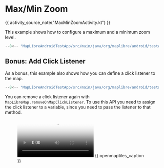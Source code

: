 # Max/Min Zoom

{{ activity_source_note("MaxMinZoomActivity.kt") }}

This example shows how to configure a maximum and a minimum zoom level.

```kotlin
--8<-- "MapLibreAndroidTestApp/src/main/java/org/maplibre/android/testapp/activity/camera/MaxMinZoomActivity.kt:zoomPreference"
```

## Bonus: Add Click Listener

As a bonus, this example also shows how you can define a click listener to the map.

```kotlin
--8<-- "MapLibreAndroidTestApp/src/main/java/org/maplibre/android/testapp/activity/camera/MaxMinZoomActivity.kt:addOnMapClickListener"
```

You can remove a click listener again with `MapLibreMap.removeOnMapClickListener`. To use this API you need to assign the click listener to a variable, since you need to pass the listener to that method.

<figure markdown="span">
  <video controls width="250" poster="https://dwxvn1oqw6mkc.cloudfront.net/android-documentation-resources/max_min_zoom_thumbnail.jpg">
    <source src="https://dwxvn1oqw6mkc.cloudfront.net/android-documentation-resources/max_min_zoom.mp4" />
  </video>
  {{ openmaptiles_caption }}
</figure>
